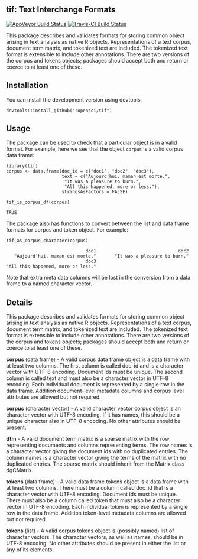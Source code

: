 ## tif: Text Interchange Formats

[![AppVeyor Build Status](https://ci.appveyor.com/api/projects/status/github/statsmaths/tif?branch=master&svg=true)](https://ci.appveyor.com/project/statsmaths/cleanNLP) [![Travis-CI Build Status](https://travis-ci.org/statsmaths/cleanNLP.svg?branch=master)](https://travis-ci.org/ropensci/tif)

This package describes and validates formats for storing
common object arising in text analysis as native R objects.
Representations of a text corpus, document term matrix, and
tokenized text are included. The tokenized text format is
extensible to include other annotations. There are two versions
of the corpus and tokens objects; packages should accept
both and return or coerce to at least one of these.

## Installation

You can install the development version using devtools:

```{r}
devtools::install_github("ropensci/tif")
```

## Usage

The package can be used to check that a particular object is in a valid 
format. For example, here we see that the object `corpus` is a valid corpus
data frame:

```{r}
library(tif)
corpus <- data.frame(doc_id = c("doc1", "doc2", "doc3"),
                     text = c("Aujourd'hui, maman est morte.",
                      "It was a pleasure to burn.",
                      "All this happened, more or less."),
                     stringsAsFactors = FALSE)

tif_is_corpus_df(corpus)
```
```
TRUE
```

The package also has functions to convert between the list and data frame
formats for corpus and token object. For example:

```{r}
tif_as_corpus_character(corpus)
```
```
                              doc1                               doc2 
   "Aujourd'hui, maman est morte."       "It was a pleasure to burn." 
                              doc3 
"All this happened, more or less." 
```

Note that extra meta data columns will be lost in the conversion from a data
frame to a named character vector.

## Details

This package describes and validates formats for storing
common object arising in text analysis as native R objects.
Representations of a text corpus, document term matrix, and
tokenized text are included. The tokenized text format is
extensible to include other annotations. There are two versions
of the corpus and tokens objects; packages should accept
both and return or coerce to at least one of these.

**corpus** (data frame) - A valid corpus data frame object
is a data frame with at least two columns. The first column
is called doc_id and is a character vector with UTF-8 encoding. Document
ids must be unique. The second column is called text and
must also be a character vector in UTF-8 encoding. Each
individual document is represented by a single row in
the data frame. Addition document-level metadata columns
and corpus level attributes are allowed but not required.

**corpus** (character vector) - A valid character vector corpus
object is an character vector with UTF-8 encoding. If it has
names, this should be a unique character also in UTF-8
encoding. No other attributes should be present.

**dtm** - A valid document term matrix is a sparse matrix with
the row representing documents and columns representing
terms. The row names is a character vector giving the
document ids with no duplicated entries. The column
names is a character vector giving the terms of the
matrix with no duplicated entries. The sparse matrix
should inherit from the Matrix class dgCMatrix.

**tokens** (data frame) - A valid data frame tokens
object is a data frame with at least two columns. There must be
a column called doc_id that is a character vector
with UTF-8 encoding. Document ids must be unique.
There must also be a column called token that must also be a
character vector in UTF-8 encoding.
Each individual token is represented by a single row in
the data frame. Addition token-level metadata columns
are allowed but not required. 

**tokens** (list) - A valid corpus tokens object is (possibly
named) list of character vectors. The character vectors, as
well as names, should be in UTF-8 encoding. No other
attributes should be present in either the list or any of its
elements.
